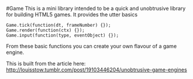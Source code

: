 #Game
This is a mini library intended to be a quick and unobtrusive library for building HTML5 games. It provides
the utter basics

    Game.tick(function(dt, frameNumber) {});
	Game.render(function(ctx) {});
	Game.input(function(type, eventObject) {});
	
From these basic functions you can create your own flavour of a game engine.

This is built from the article here: http://louisstow.tumblr.com/post/19103446204/unobtrusive-game-engines